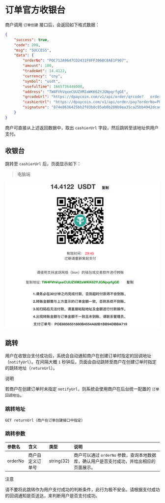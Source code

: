 # 订单官方收银台

商户调用 `订单创建` 接口后，会返回如下格式数据：

```json
{
    "success": true,
    "code": 200,
    "msg": "SUCCESS",
    "data": {
        "orderNo": "POC712A9647CD2431F8FF3068C8AE1F907",
        "amount": 100,
        "tradeAmt": 14.4122,
        "currency": "cny",
        "symbol": "usdt",
        "usefulTime": 1665736446000,
        "address": "TW4FVhVqxeCUUZXM2aWKK62YJGNpqrfgGE",
        "qrcodeUrl": "https://dpaycoin.com/v1/api/order/qrcode?	  orderNo=POC712A9647CD2431F8FF3068C8AE1F907",
        "cashierUrl": "https://dpaycoin.com/v1/api/order/pay?orderNo=POC712A9647CD2431F8FF3068C8AE1F907",
        "signature": "874e8636425bb2f03b0c05ab0b280b9ea35ca25bb4942dcad650a51c0e953a80a3e49b317a51a9875b7af606acda5e607decdbaed3700673de3fed09b569854c0723fc279b4d227bd7241cc61f277b4a193846b9edbaeffd1f19244d30f6ef4e49be98b46df20cf396927073336987e34dd01a68baa837bf9a15239d160507e7"
    }
}
```

商户可直接从上述返回数据中，取出 `cashierUrl` 字段，然后跳转至该地址供用户支付。

## 收银台

跳转至 `cashierUrl` 后，页面显示如下：

> 电脑端

<img src="images/image-20221014111406901.png" alt="image-20221014111406901" style="zoom: 50%;" />



## 跳转

用户在收银台支付成功后，系统会自动通知商户在创建订单时指定的回调地址（`notifyUrl`）。在间隔大概 `1` 秒钟后，页面会自动跳转至商户在创建订单时指定的跳转地址（`returnUrl`）。

说明

若商户在创建订单时未指定 `notifyUrl`，则系统会使用商户在后台统一配置的 `订单回调地址`。

### 跳转地址

```bash
GET returnUrl（商户在订单创建接口中指定）
```

### 跳转参数

| 参数名  | 含义             | 类型       | 说明                                                         |
| :------ | :--------------- | :--------- | :----------------------------------------------------------- |
| orderNo | 商户自定义订单号 | string(32) | 商户可以通过 `orderNo` 参数，查询本地数据库，确认用户是否支付成功，并给出相应的页面展示。 |

注意

请不要将此跳转作为用户支付成功的判断条件，此行为极不安全。请根据支付成功的回调通知是否送达，来判断用户是否支付成功。